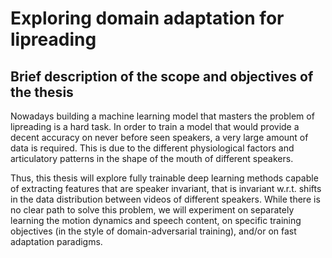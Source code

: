 # Exploring domain adaptation for lipreading

## Brief description of the scope and objectives of the thesis
Nowadays building a machine learning model that masters the problem of lipreading is
a hard task. In order to train a model that would provide a decent accuracy on
never before seen speakers, a very large amount of data is required. This is
due to the different physiological factors and articulatory patterns in the shape
of the mouth of different speakers.

Thus, this thesis will explore fully trainable deep learning methods capable of
extracting features that are speaker invariant, that is invariant w.r.t. shifts
in the data distribution between videos of different speakers. While there is no
clear path to solve this problem, we will experiment on separately
learning the motion dynamics and speech content, on specific training objectives
(in the style of domain-adversarial training), and/or on fast adaptation paradigms.
